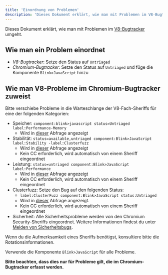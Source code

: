 ```yaml
---
title: 'Einordnung von Problemen'
description: 'Dieses Dokument erklärt, wie man mit Problemen im V8-Bugtracker umgeht.'
---
```

Dieses Dokument erklärt, wie man mit Problemen im [V8-Bugtracker](/bugs) umgeht.

## Wie man ein Problem einordnet

- *V8-Bugtracker*: Setze den Status auf `Untriaged`
- *Chromium-Bugtracker*: Setze den Status auf `Untriaged` und füge die Komponente `Blink>JavaScript` hinzu

## Wie man V8-Probleme im Chromium-Bugtracker zuweist

Bitte verschiebe Probleme in die Warteschlange der V8-Fach-Sheriffs für eine der
folgenden Kategorien:

- Speicher: `component:blink>javascript status=Untriaged label:Performance-Memory`
    - Wird in [dieser](https://bugs.chromium.org/p/chromium/issues/list?can=2&q=component%3Ablink%3Ejavascript+status%3DUntriaged+label%3APerformance-Memory+&colspec=ID+Pri+M+Stars+ReleaseBlock+Cr+Status+Owner+Summary+OS+Modified&x=m&y=releaseblock&cells=tiles) Abfrage angezeigt
- Stabilität: `status=available,untriaged component:Blink>JavaScript label:Stability -label:Clusterfuzz`
    - Wird in [dieser](https://bugs.chromium.org/p/chromium/issues/list?can=2&q=status%3Davailable%2Cuntriaged+component%3ABlink%3EJavaScript+label%3AStability+-label%3AClusterfuzz&colspec=ID+Pri+M+Stars+ReleaseBlock+Component+Status+Owner+Summary+OS+Modified&x=m&y=releaseblock&cells=ids) Abfrage angezeigt
    - Kein CC erforderlich, wird automatisch von einem Sheriff eingeordnet
- Leistung: `status=untriaged component:Blink>JavaScript label:Performance`
    - Wird in [dieser](https://bugs.chromium.org/p/chromium/issues/list?colspec=ID%20Pri%20M%20Stars%20ReleaseBlock%20Cr%20Status%20Owner%20Summary%20OS%20Modified&x=m&y=releaseblock&cells=tiles&q=component%3Ablink%3Ejavascript%20status%3DUntriaged%20label%3APerformance&can=2) Abfrage angezeigt
    - Kein CC erforderlich, wird automatisch von einem Sheriff eingeordnet
- Clusterfuzz: Setze den Bug auf den folgenden Status:
    - `label:ClusterFuzz component:Blink>JavaScript status:Untriaged`
    - Wird in [dieser](https://bugs.chromium.org/p/chromium/issues/list?can=2&q=label%3AClusterFuzz+component%3ABlink%3EJavaScript+status%3AUntriaged&colspec=ID+Pri+M+Stars+ReleaseBlock+Component+Status+Owner+Summary+OS+Modified&x=m&y=releaseblock&cells=ids) Abfrage angezeigt.
    - Kein CC erforderlich, wird automatisch von einem Sheriff eingeordnet
- Sicherheit: Alle Sicherheitsprobleme werden von den Chromium Security-Sheriffs eingeordnet. Weitere Informationen findest du unter [Melden von Sicherheitsbugs](/docs/security-bugs).

Wenn du die Aufmerksamkeit eines Sheriffs benötigst, konsultiere bitte die Rotationsinformationen.

Verwende die Komponente `Blink>JavaScript` für alle Probleme.

**Bitte beachten, dass dies nur für Probleme gilt, die im Chromium-Bugtracker erfasst werden.**
